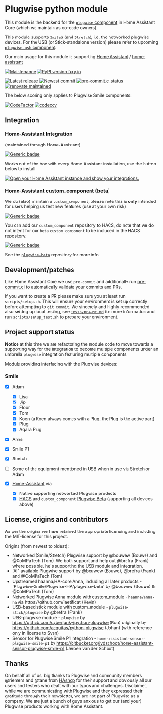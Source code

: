 # Plugwise python module

This module is the backend for the [`plugwise` component](https://github.com/home-assistant/core/tree/dev/homeassistant/components/plugwise) in Home Assistant Core (which we maintain as co-code owners).

This module supports `Smile`s (and `Stretch`), i.e. the networked plugwise devices. For the USB (or Stick-standalone version) please refer to upcoming [`plugwise-usb` component](https://github.com/plugwise/plugwise-usb-beta).

Our main usage for this module is supporting [Home Assistant](https://www.home-assistant.io) / [home-assistant](http://github.com/home-assistant/core/)

[![Maintenance](https://img.shields.io/badge/Maintained%3F-yes-green.svg)](https://github.com/plugwise)
[![PyPI version fury.io](https://badge.fury.io/py/plugwise.svg)](https://pypi.python.org/pypi/plugwise/)

[![Latest release](https://github.com/plugwise/python-plugwise/workflows/Latest%20release/badge.svg)](https://github.com/plugwise/python-plugwise/actions)
[![Newest commit](https://github.com/plugwise/python-plugwise/workflows/Latest%20commit/badge.svg)](https://github.com/plugwise/python-plugwise/actions)
[![pre-commit.ci status](https://results.pre-commit.ci/badge/github/plugwise/python-plugwise/main.svg)](https://results.pre-commit.ci/latest/github/plugwise/python-plugwise/main)
[![renovate maintained](https://img.shields.io/badge/maintained%20with-renovate-blue?logo=renovatebot)](https://github.com/plugwise/python-plugwise/issues/291)

The below scoring only applies to Plugwise Smile components:

[![CodeFactor](https://www.codefactor.io/repository/github/plugwise/python-plugwise/badge)](https://www.codefactor.io/repository/github/plugwise/python-plugwise)
[![codecov](https://codecov.io/gh/plugwise/python-plugwise/branch/main/graph/badge.svg)](https://codecov.io/gh/plugwise/python-plugwise)

## Integration

### Home-Assistant Integration

(maintained through Home-Assistant)

[![Generic badge](https://img.shields.io/badge/HA%20core-yes-green.svg)](https://github.com/home-assistant/core/tree/dev/homeassistant/components/plugwise)

Works out of the box with every Home Assistant installation, use the button below to install

[![Open your Home Assistant instance and show your integrations.](https://my.home-assistant.io/badges/integrations.svg)](https://my.home-assistant.io/redirect/integrations/)

### Home-Assistant custom_component (beta)

We do (also) maintain a `custom_component`, please note this is **only** intended for users helping us test new features (use at your own risk)

[![Generic badge](https://img.shields.io/github/v/release/plugwise/plugwise-beta)](https://github.com/plugwise/plugwise-beta)

You can add our `custom_component` repository to HACS, do note that we do not intent for our `beta` `custom_component` to be included in the HACS repository.

[![Generic badge](https://img.shields.io/badge/HACS-add%20our%20repo-yellow.svg)](https://github.com/plugwise/plugwise-beta)

See the [`plugwise-beta`](https://github.com/plugwise/plugwise-beta) repository for more info.

## Development/patches

Like Home Assistant Core we use `pre-commit` and additionally run [pre-commit.ci](http://pre-commit.ci) to automatically validate your commits and PRs.

If you want to create a PR please make sure you at least run `scripts/setup.sh`. This will ensure your environment is set up correctly before attempting to `git commit`. We sincerely and highly recommended also setting up local testing, see [`tests/README.md`](https://github.com/plugwise/python-plugwise/blob/main/tests/README.md) for more information and run `scripts/setup_test.sh` to prepare your environment.

## Project support status

**Notice** at this time we are refactoring the module code to move towards a supporting way for the integration to become multiple components under an umbrella `plugwise` integration featuring multiple components.

Module providing interfacing with the Plugwise devices:

### Smile

- [x] Adam
  - [x] Lisa
  - [x] Jip
  - [x] Floor
  - [x] Tom
  - [x] Koen (a Koen always comes with a Plug, the Plug is the active part)
  - [x] Plug
  - [x] Aqara Plug
- [x] Anna
- [x] Smile P1
- [x] Stretch
- [ ] Some of the equipment mentioned in USB when in use via Stretch or Adam

- [x] [Home-Assistant](https://home-assistant.io) via
  - [x] Native supporting networked Plugwise products
  - [x] [HACS](https://hacs.xyz) and `custom_component` [Plugwise Beta](https://github.com/plugwise/plugwise-beta/) (supporting all devices above)

## License, origins and contributors

As per the origins we have retained the appropriate licensing and including the MIT-license for this project.

Origins (from newest to oldest):

- Networked (Smile/Stretch) Plugwise support by @bouwew (Bouwe) and @CoMPaTech (Tom). We both support and help out @brefra (Frank) where possible, he's supporting the USB module and integration.
- 'All' available Plugwise support by @bouwew (Bouwe), @brefra (Frank) and @CoMPaTech (Tom)
- Upstreamed haanna/HA-core Anna, including all later products - 'Plugwise-Smile/Plugwise-HA/plugwise-beta` by @bouwew (Bouwe) & @CoMPaTech (Tom)
- Networked Plugwise Anna module with custom_module - `haanna/anna-ha` via <https://github.com/laetificat> (Kevin)
- USB-based stick module with custom_module - `plugwise-stick/plugwise` by @brefra (Frank)
- USB-plugwise module - `plugwise` by <https://github.com/cyberjunky/python-plugwise> (Ron) originally by <https://github.com/aequitas/python-plugwise> (Johan) (with reference only in license to Sven)
- Sensor for Plugwise Smile P1 integration - `home-assistant-sensor-plugwise-smile-p1` by <https://bitbucket.org/jvdschoot/home-assistant-sensor-plugwise-smile-p1> (Jeroen van der Schoot)

## Thanks

On behalf all of us, big thanks to Plugwise and community members @riemers and @tane from [HAshop](https://hashop.nl) for their support and obviously all our users and testers who dealt with our typos and challenges. Disclaimer, while we are communicating with Plugwise and they expressed their gratitude through their newsletter, we are not part of Plugwise as a company. We are just a bunch of guys anxious to get our (and your) Plugwise products working with Home Assistant.
